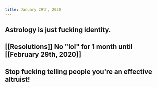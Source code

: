 ```yaml
---
title: January 29th, 2020
---
```


## Astrology is just fucking identity. 

## [[Resolutions]] No "lol" for 1 month until [[February 29th, 2020]]

## Stop fucking telling people you're an effective altruist!

## 
